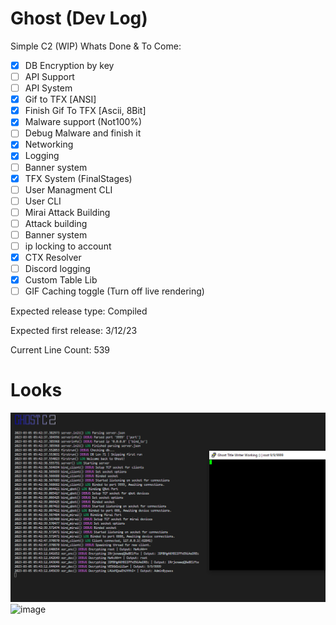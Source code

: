# Ghost (Dev Log)
Simple C2 (WIP)
Whats Done & To Come:
- [x] DB Encryption by key
- [ ] API Support
- [ ] API System
- [x] Gif to TFX [ANSI]
- [x] Finish Gif To TFX [Ascii, 8Bit]
- [x] Malware support (Not100%)
- [ ] Debug Malware and finish it
- [x] Networking
- [x] Logging
- [ ] Banner system
- [x] TFX System (FinalStages)
- [ ] User Managment CLI
- [ ] User CLI
- [ ] Mirai Attack Building
- [ ] Attack building
- [ ] Banner system
- [ ] ip locking to account
- [x] CTX Resolver
- [ ] Discord logging
- [x] Custom Table Lib
- [ ] GIF Caching toggle (Turn off live rendering)

Expected release type: Compiled

Expected first release: 3/12/23

Current Line Count: 539
# Looks
![DevImage](https://raw.githubusercontent.com/N0B0DY7198/Ghost/main/indev.PNG)
![image](https://user-images.githubusercontent.com/95550822/223238908-21b79e32-34f9-41b0-acda-facd232594cc.png)
